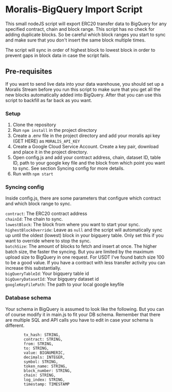 # Moralis-BigQuery Import Script
This small nodeJS script will export ERC20 transfer data to BigQuery for any specified contract, chain and block range. This script has no check for adding duplicate blocks. So be careful which block ranges you start to sync and make sure that you don't insert the same block multiple times. 

The script will sync in order of highest block to lowest block in order to prevent gaps in block data in case the script fails.

## Pre-requisites
If you want to send live data into your data warehouse, you should set up a Moralis Stream before you run this script to make sure that you get all the new blocks automatically added into BigQuery. After that you can use this script to backfill as far back as you want. 

### Setup
1. Clone the repository
2. Run `npm install` in the project directory
3. Create a .env file in the project directory and add your moralis api key (GET HERE) as `MORALIS_API_KEY`
4. Create a Google Cloud Service Account. Create a key pair, download and place it in the project directory. 
5. Open config.js and add your contract address, chain, dataset ID, table ID, path to your google key file and the block from which point you want to sync. See section Syncing config for more details.
6. Run with `npm start`

### Syncing config
Inside config.js, there are some parameters that configure which contract and which block range to sync. 

`contract`: The ERC20 contract address  
`chainId`: The chain to sync.  
`lowestBlock`: The block from where you want to start your sync.  
`highestBlockOverride`: Leave as `null` and the script will automatically sync up until the oldest (lowest) block in your bigquery table. Only set this if you want to override where to stop the sync.  
`batchSize`: The amount of blocks to fetch and insert at once. The higher batch size, the faster the syncing. But you are limited by the maximum upload size to BigQuery in one request. For USDT I've found batch size 100 to be a good value. If you have a contract with less transfer activity you can increase this substantially.  
`bigQueryTableId`: Your bigquery table id  
`bigQueryDatasetId`: Your bigquery dataset id  
`googleKeyFilePath`: The path to your local google keyfile  
### Database schema
Your schema in BigQuery is assumed to look like the following. But you can of course modify it in main.js to fit your DB schema. Remember that there are multiple SQL and API calls you have to edit in case your schema is different. 

```
        tx_hash: STRING,
        contract: STRING,
        from: STRING,
        to: STRING,
        value: BIGNUMERIC,
        decimals: INTEGER,
        symbol: STRING,
        token_name: STRING,
        block_number: STRING,
        chain: STRING,
        log_index: STRING,
        timestamp: TIMESTAMP
```
